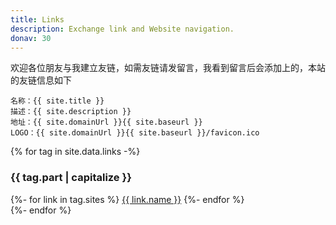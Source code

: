 ```yaml
---
title: Links
description: Exchange link and Website navigation.
donav: 30
---
```


欢迎各位朋友与我建立友链，如需友链请发留言，我看到留言后会添加上的，本站的友链信息如下

```
名称：{{ site.title }}
描述：{{ site.description }}
地址：{{ site.domainUrl }}{{ site.baseurl }}
LOGO：{{ site.domainUrl }}{{ site.baseurl }}/favicon.ico
```

{% for tag in site.data.links  -%}
  <h3>{{ tag.part | capitalize }}</h3>
  <div class="links">
  {%- for link in tag.sites %}
      <a href="{{ link.url }}" target="_blank" class="link">{{ link.name }}</a>
  {%- endfor %}
  </div>
{%- endfor %}
